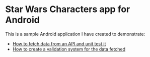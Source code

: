 # Star Wars Characters app for Android

This is a sample Android application I have created to demonstrate:
* [How to fetch data from an API and unit test it](https://android.jlelse.eu/unit-testing-api-requests-on-android-5efc4efe18df)
* [How to create a validation system for the data fetched ](https://android.jlelse.eu/entity-validation-on-android-ab51c61734d8)
